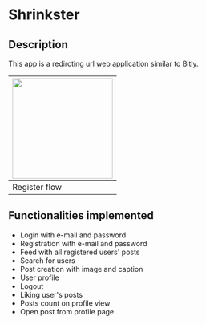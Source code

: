 # Shrinkster
## Description
This app is a redircting url web application similar to Bitly.

| <img src="Videos/Register flow.gif" width="200" /> |
| - |
| Register flow |

## Functionalities implemented
- Login with e-mail and password
- Registration with e-mail and password
- Feed with all registered users' posts
- Search for users
- Post creation with image and caption
- User profile
- Logout
- Liking user's posts
- Posts count on profile view
- Open post from profile page
